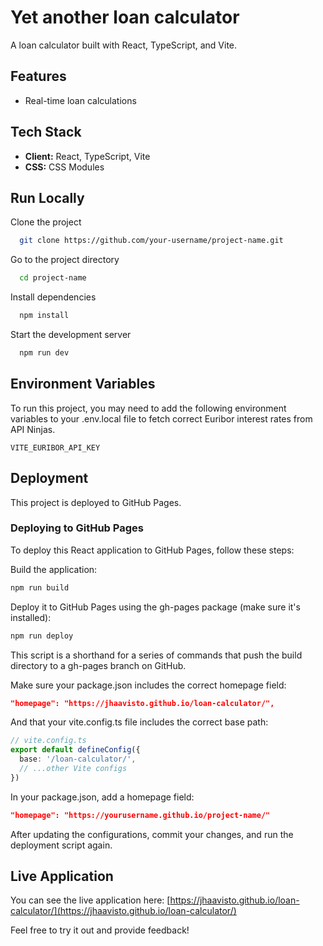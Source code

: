 # Yet another loan calculator

A loan calculator built with React, TypeScript, and Vite.

## Features

- Real-time loan calculations

## Tech Stack

- **Client:** React, TypeScript, Vite
- **CSS:** CSS Modules

## Run Locally

Clone the project

```bash
  git clone https://github.com/your-username/project-name.git
```

Go to the project directory

```bash
  cd project-name
```

Install dependencies

```bash
  npm install
```

Start the development server

```bash
  npm run dev
```

## Environment Variables

To run this project, you may need to add the following environment variables to your .env.local file to fetch correct Euribor interest rates from API Ninjas.

`
VITE_EURIBOR_API_KEY
`

## Deployment

This project is deployed to GitHub Pages.

### Deploying to GitHub Pages

To deploy this React application to GitHub Pages, follow these steps:

Build the application:

```bash
npm run build
```

Deploy it to GitHub Pages using the gh-pages package (make sure it's installed):

```bash
npm run deploy
```

This script is a shorthand for a series of commands that push the build directory to a gh-pages branch on GitHub.

Make sure your package.json includes the correct homepage field:

```json
"homepage": "https://jhaavisto.github.io/loan-calculator/",
```

And that your vite.config.ts file includes the correct base path:

```typescript
// vite.config.ts
export default defineConfig({
  base: '/loan-calculator/',
  // ...other Vite configs
})
```

In your package.json, add a homepage field:

```json
"homepage": "https://yourusername.github.io/project-name/"
```

After updating the configurations, commit your changes, and run the deployment script again.

## Live Application

You can see the live application here: 
[https://jhaavisto.github.io/loan-calculator/](https://jhaavisto.github.io/loan-calculator/)

Feel free to try it out and provide feedback!
